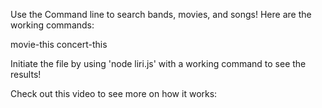 Use the Command line to search bands, movies, and songs!
Here are the working commands:

movie-this
concert-this

Initiate the file by using 'node liri.js' with a working command to see the results!

Check out this video to see more on how it works:
